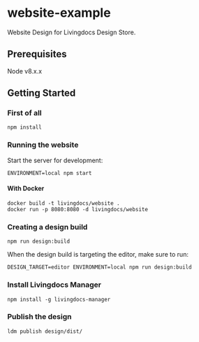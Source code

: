 # website-example

Website Design for Livingdocs Design Store.

## Prerequisites
Node v8.x.x

## Getting Started

### First of all
```
npm install
```

### Running the website
Start the server for development:

```
ENVIRONMENT=local npm start
```

#### With Docker
```
docker build -t livingdocs/website .
docker run -p 8080:8080 -d livingdocs/website
```


### Creating a design build
```
npm run design:build
```

When the design build is targeting the editor, make sure to run:
```
DESIGN_TARGET=editor ENVIRONMENT=local npm run design:build
```

### Install Livingdocs Manager
```
npm install -g livingdocs-manager
```

### Publish the design
```
ldm publish design/dist/
```

